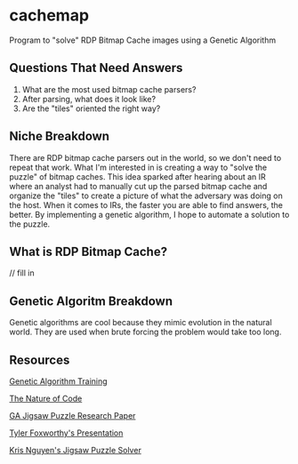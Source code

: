 # cachemap
Program to "solve" RDP Bitmap Cache images using a Genetic Algorithm

## Questions That Need Answers
1. What are the most used bitmap cache parsers?
2. After parsing, what does it look like?
3. Are the "tiles" oriented the right way?

## Niche Breakdown
There are RDP bitmap cache parsers out in the world, so we don't need to repeat that work. What I'm interested in is creating a way to "solve the puzzle" of bitmap caches. This idea sparked after hearing about an IR where an analyst had to manually cut up the parsed bitmap cache and organize the "tiles" to create a picture of what the adversary was doing on the host. When it comes to IRs, the faster you are able to find answers, the better. By implementing a genetic algorithm, I hope to automate a solution to the puzzle.

## What is RDP Bitmap Cache?
// fill in 

## Genetic Algoritm Breakdown
Genetic algorithms are cool because they mimic evolution in the natural world. They are used when brute forcing the problem would take too long.


## Resources
[Genetic Algorithm Training](https://www.youtube.com/watch?v=9zfeTw-uFCw&list=PLRqwX-V7Uu6bJM3VgzjNV5YxVxUwzALHV)

[The Nature of Code](https://natureofcode.com/book/chapter-9-the-evolution-of-code/)

[GA Jigsaw Puzzle Research Paper](https://arxiv.org/pdf/1711.06766v1.pdf)

[Tyler Foxworthy's Presentation](https://www.youtube.com/watch?v=6DohBytdf6I)

[Kris Nguyen's Jigsaw Puzzle Solver](https://github.com/KrisNguyen135/Genetic-Jigsaw-Solver)

